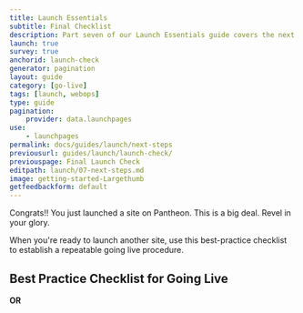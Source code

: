 ```yaml
---
title: Launch Essentials
subtitle: Final Checklist
description: Part seven of our Launch Essentials guide covers the next steps to take after your site goes live.
launch: true
survey: true
anchorid: launch-check
generator: pagination
layout: guide
category: [go-live]
tags: [launch, webops]
type: guide
pagination:
    provider: data.launchpages
use:
    - launchpages
permalink: docs/guides/launch/next-steps
previousurl: guides/launch/launch-check/
previouspage: Final Launch Check
editpath: launch/07-next-steps.md
image: getting-started-Largethumb
getfeedbackform: default
---
```

Congrats!! You just launched a site on Pantheon. This is a big deal. Revel in your glory.

When you're ready to launch another site, use this best-practice checklist to establish a repeatable going live procedure.
## Best Practice Checklist for Going Live

<ChecklistItem title="Create the Live environment" link="/guides/quickstart/create-test-live/" />

<ChecklistItem title="Upgrade Site Plan" link="/guides/launch/plans/" />

<ChecklistItem title="Enable and Schedule Weekly Backups" link="/guides/launch/launch-check/" />

<ChecklistItem title="Enable Redis" link="/redis#enable-redis" />

<ChecklistItem title="Configure Caching" link="/global-cdn-caching/" />

<ChecklistItem title="Test Cache" link="/test-global-cdn-caching/" />

<ChecklistItem title="Disable XML-RPC For WordPress" link="/wordpress-best-practices/#avoid-xml-rpc-attacks" />

<ChecklistItem title="Set Up Outgoing Email" link="/email/" />

<ChecklistItem title="Activate New Relic Pro" link="/new-relic/#activate-new-relic-apm-pro" />

<ChecklistItem title="Setup Availability Monitoring" link="/new-relic/#configure-ping-monitors-for-availability" />

<ChecklistItem title="Load and Performance Test" link="/load-and-performance-testing/" />

<ChecklistItem title="Add Domains to the Live Environment" link="/guides/launch/domains/" />

<ChecklistItem title="Redirect to a Primary Domain" link="/guides/launch/redirects/" />

<ChecklistItem title="Configure DNS" link="/guides/launch/domains/" />

<ChecklistItem title="WordPress Launch Check" link="/wordpress-launch-check/" />

**OR**

<ChecklistItem title="Drupal Launch Check" link="/drupal-launch-check/" />

<ChecklistItem title="Review Status Report" link="/guides/launch/launch-check/" />
